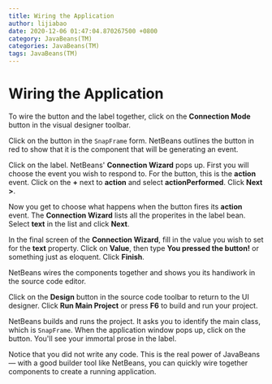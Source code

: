```yaml
---
title: Wiring the Application
author: lijiabao
date: 2020-12-06 01:47:04.870267500 +0800
category: JavaBeans(TM)
categories: JavaBeans(TM)
tags: JavaBeans(TM)
---
```


# Wiring the Application

To wire the button and the label together, click on the **Connection Mode** button in the visual designer toolbar.

Click on the button in the `SnapFrame` form. NetBeans outlines the button in red to show that it is the component that will be generating an event.

Click on the label. NetBeans' **Connection Wizard** pops up. First you will choose the event you wish to respond to. For the button, this is the **action** event. Click on the **+** next to **action** and select **actionPerformed**. Click **Next &gt;**.

Now you get to choose what happens when the button fires its **action** event. The **Connection Wizard** lists all the properites in the label bean. Select **text** in the list and click **Next**.

In the final screen of the **Connection Wizard**, fill in the value you wish to set for the **text** property. Click on **Value**, then type **You pressed the button!** or something just as eloquent. Click **Finish**.

NetBeans wires the components together and shows you its handiwork in the source code editor.

Click on the **Design** button in the source code toolbar to return to the UI designer. Click **Run Main Project** or press **F6** to build and run your project.

NetBeans builds and runs the project. It asks you to identify the main class, which is `SnapFrame`. When the application window pops up, click on the button. You'll see your immortal prose in the label.

Notice that you did not write any code. This is the real power of JavaBeans &#8212; with a good builder tool like NetBeans, you can quickly wire together components to create a running application.
